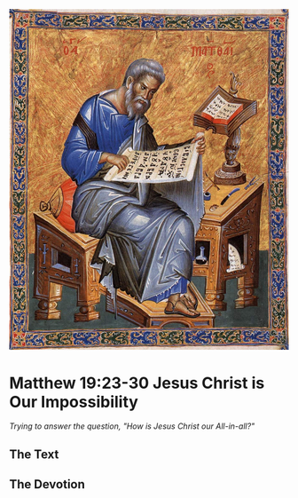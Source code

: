 <img class="intro-right" src="art-matthew.jpg">

# Matthew 19:23-30 Jesus Christ is Our Impossibility

*Trying to answer the question, "How is Jesus Christ our All-in-all?"*

## The Text

## The Devotion